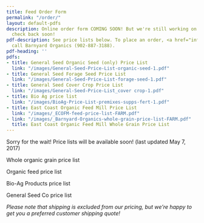 ```yaml
---
title: Feed Order Form
permalink: "/order/"
layout: default-pdfs
description: Online order form COMING SOON! But we're still working on this page.  Please
  check back soon!
pdf-description: See price lists below. To place an order, <a href="info@barnyardorganics.com">email</a>   or
  call Barnyard Organics (902-887-3188).
pdf-heading: ''
pdfs:
- title: General Seed Organic Seed (only) Price List
  link: "/images/General-Seed-Price-List-organic-seed-1.pdf"
- title: General Seed Forage Seed Price List
  link: "/images/General-Seed-Price-List-forage-seed-1.pdf"
- title: General Seed Cover Crop Price List
  link: "/images/General-Seed-Price-List_cover crop-1.pdf"
- title: Bio Ag price list
  link: "/images/BioAg-Price-List-premixes-supps-fert-1.pdf"
- title: East Coast Organic Feed Mill Price List
  link: "/images/_ECOFM-feed-price-list-FARM.pdf"
- link: "/images/_Barnyard-Organics-whole-grain-price-list-FARM.pdf"
  title: East Coast Organic Feed Mill Whole Grain Price List
---
```



Sorry for the wait! Price lists will be available soon! (last updated May 7, 2017)

Whole organic grain price list

Organic feed price list

Bio-Ag Products price list

General Seed Co price list

*Please note that shipping is excluded from our pricing, but we’re happy to get you a preferred customer shipping quote!*
